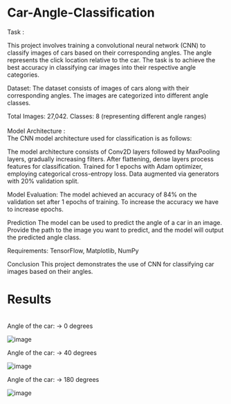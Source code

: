# Car-Angle-Classification

Task : 

This project involves training a convolutional neural network (CNN) to classify images of cars based on their corresponding angles. The angle represents the click location relative to the car. The task is to achieve the best accuracy in classifying car images into their respective angle categories.

Dataset:
The dataset consists of images of cars along with their corresponding angles. The images are categorized into different angle classes.

Total Images: 27,042.
Classes: 8 (representing different angle ranges)
</br>
</br>
Model Architecture :
**</br>**
The CNN model architecture used for classification is as follows:

The model architecture consists of Conv2D layers followed by MaxPooling layers, gradually increasing filters. After flattening, dense layers process features for classification. Trained for 1 epochs with Adam optimizer, employing categorical cross-entropy loss. Data augmented via generators with 20% validation split.

Model Evaluation:
The model achieved an accuracy of 84% on the validation set after 1 epochs of training. To increase the accuracy we have to increase epochs.

Prediction
The model can be used to predict the angle of a car in an image. Provide the path to the image you want to predict, and the model will output the predicted angle class.

Requirements:
TensorFlow,
Matplotlib,
NumPy

Conclusion
This project demonstrates the use of CNN for classifying car images based on their angles.

# Results
</br>
Angle of the car:
-> 0 degrees

![image](https://github.com/TusharPaul01/Car-Angle-Classification/assets/97314846/992f47ea-b8f8-4754-84de-dfb42d2c086a)


Angle of the car:
-> 40 degrees

![image](https://github.com/TusharPaul01/Car-Angle-Classification/assets/97314846/390988c8-a951-41ab-a91d-3e23a2b9d657)


Angle of the car:
-> 180 degrees

![image](https://github.com/TusharPaul01/Car-Angle-Classification/assets/97314846/3faacdb0-8766-4d69-899c-19aea1bde478)

